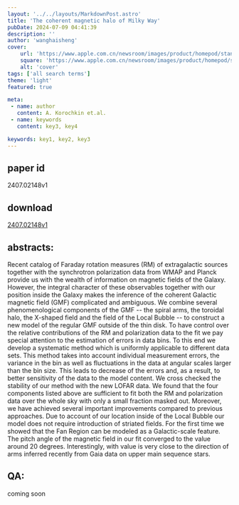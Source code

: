 ```yaml
---
layout: '../../layouts/MarkdownPost.astro'
title: 'The coherent magnetic halo of Milky Way'
pubDate: 2024-07-09 04:41:39
description: ''
author: 'wanghaisheng'
cover:
    url: 'https://www.apple.com.cn/newsroom/images/product/homepod/standard/Apple-HomePod-hero-230118_big.jpg.large_2x.jpg'
    square: 'https://www.apple.com.cn/newsroom/images/product/homepod/standard/Apple-HomePod-hero-230118_big.jpg.large_2x.jpg'
    alt: 'cover'
tags: ['all search terms'] 
theme: 'light'
featured: true

meta:
 - name: author
   content: A. Korochkin et.al.
 - name: keywords
   content: key3, key4

keywords: key1, key2, key3
---
```


## paper id
2407.02148v1
## download
[2407.02148v1](http://arxiv.org/abs/2407.02148v1)
## abstracts:
Recent catalog of Faraday rotation measures (RM) of extragalactic sources together with the synchrotron polarization data from WMAP and Planck provide us with the wealth of information on magnetic fields of the Galaxy. However, the integral character of these observables together with our position inside the Galaxy makes the inference of the coherent Galactic magnetic field (GMF) complicated and ambiguous. We combine several phenomenological components of the GMF -- the spiral arms, the toroidal halo, the X-shaped field and the field of the Local Bubble -- to construct a new model of the regular GMF outside of the thin disk. To have control over the relative contributions of the RM and polarization data to the fit we pay special attention to the estimation of errors in data bins. To this end we develop a systematic method which is uniformly applicable to different data sets. This method takes into account individual measurement errors, the variance in the bin as well as fluctuations in the data at angular scales larger than the bin size. This leads to decrease of the errors and, as a result, to better sensitivity of the data to the model content. We cross checked the stability of our method with the new LOFAR data. We found that the four components listed above are sufficient to fit both the RM and polarization data over the whole sky with only a small fraction masked out. Moreover, we have achieved several important improvements compared to previous approaches. Due to account of our location inside of the Local Bubble our model does not require introduction of striated fields. For the first time we showed that the Fan Region can be modeled as a Galactic-scale feature. The pitch angle of the magnetic field in our fit converged to the value around 20 degrees. Interestingly, with value is very close to the direction of arms inferred recently from Gaia data on upper main sequence stars.
## QA:
coming soon
